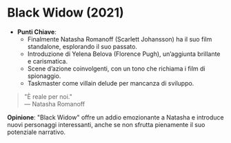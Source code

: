 # Black Widow (2021)

- **Punti Chiave**: 
  - Finalmente Natasha Romanoff (Scarlett Johansson) ha il suo film standalone, esplorando il suo passato.
  - Introduzione di Yelena Belova (Florence Pugh), un’aggiunta brillante e carismatica.
  - Scene d’azione coinvolgenti, con un tono che richiama i film di spionaggio.
  - Taskmaster come villain delude per mancanza di sviluppo.

> "È reale per noi."  
> — Natasha Romanoff

**Opinione**: "Black Widow" offre un addio emozionante a Natasha e introduce nuovi personaggi interessanti, anche se non sfrutta pienamente il suo potenziale narrativo.
